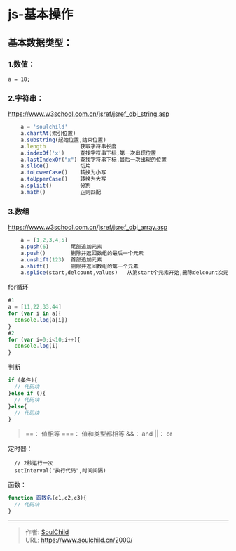 # js-基本操作

<!--more-->
## 基本数据类型：
### 1.数值：
    a = 18;
### 2.字符串：
https://www.w3school.com.cn/jsref/jsref_obj_string.asp
```js
    a = 'soulchild'
    a.chartAt(索引位置)
    a.substring(起始位置,结束位置)
    a.length           获取字符串长度
    a.indexOf('x')     查找字符串下标,第一次出现位置
    a.lastIndexOf("x") 查找字符串下标,最后一次出现的位置
    a.slice()          切片
    a.toLowerCase()    转换为小写
    a.toUpperCase()    转换为大写
    a.spliit()         分割
    a.math()           正则匹配
```
### 3.数组
https://www.w3school.com.cn/jsref/jsref_obj_array.asp
```js
    a = [1,2,3,4,5]
    a.push(6)       尾部追加元素
    a.push()        删除并返回数组的最后一个元素
    a.unshift(123)  首部追加元素
    a.shift()       删除并返回数组的第一个元素
    a.splice(start,delcount,values)   从第start个元素开始,删除delcount次元素。values代表要插入的值
```
  
for循环
```js
#1
a = [11,22,33,44]
for (var i in a){
  console.log(a[i])
}
#2
for (var i=0;i<10;i++){
  console.log(i)
}
```
判断
```js
if (条件){
  // 代码块
}else if (){
  // 代码块
}else{
  // 代码块
}
```
> ==：      值相等
> \===：    值和类型都相等
> &&：      and
> ||：      or


定时器：
```
  // 2秒运行一次
  setInterval("执行代码",时间间隔)
```


函数：
```js
function 函数名(c1,c2,c3){
  // 代码块
}
```






---

> 作者: [SoulChild](https://www.soulchild.cn)  
> URL: https://www.soulchild.cn/2000/  

